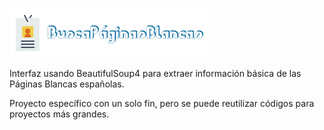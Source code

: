 ![Logo](https://raw.githubusercontent.com/DrumSergio/BuscaPaginasBlancas/master/app/static/logo.png)

Interfaz usando BeautifulSoup4 para extraer información básica de las Páginas Blancas españolas.

Proyecto específico con un solo fin, pero se puede reutilizar códigos para proyectos más grandes.
